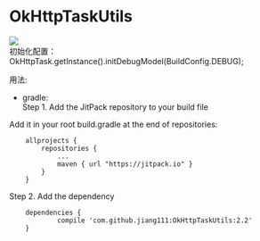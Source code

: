 # OkHttpTaskUtils
[![](https://jitpack.io/v/jiang111/OkHttpTaskUtils.svg)](https://jitpack.io/#jiang111/OkHttpTaskUtils)
 <br />
初始化配置：<br />
 OkHttpTask.getInstance().initDebugModel(BuildConfig.DEBUG);


用法: <br />
* gradle: <br />
Step 1. Add the JitPack repository to your build file

Add it in your root build.gradle at the end of repositories:
```
	allprojects {
		repositories {
			...
			maven { url "https://jitpack.io" }
		}
	}
```
Step 2. Add the dependency

```
	dependencies {
	        compile 'com.github.jiang111:OkHttpTaskUtils:2.2'
	}
```
